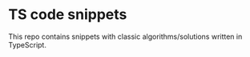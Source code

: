# TS code snippets

This repo contains snippets with classic algorithms/solutions written in TypeScript.
